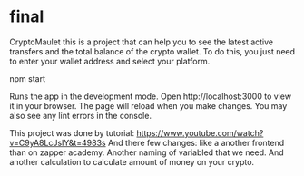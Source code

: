 # final
CryptoMaulet this is a project that can help you to see the latest active transfers and the total balance of the crypto wallet. To do this, you just need to enter your wallet address and select your platform.

npm start

Runs the app in the development mode.
Open http://localhost:3000 to view it in your browser.
The page will reload when you make changes.
You may also see any lint errors in the console.

This project was done by tutorial: https://www.youtube.com/watch?v=C9yA8LcJsIY&t=4983s
And there few changes: like a another frontend than on zapper academy. Another naming of variabled that we need. And another calculation to calculate amount of money on your crypto.

